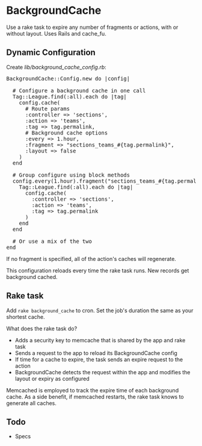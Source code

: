 BackgroundCache
===============

Use a rake task to expire any number of fragments or actions, with or without layout. Uses Rails and cache_fu.

Dynamic Configuration
---------------------

Create *lib/background\_cache\_config.rb*:

<pre>
BackgroundCache::Config.new do |config|

  # Configure a background cache in one call
  Tag::League.find(:all).each do |tag|
    config.cache(
      # Route params
      :controller => 'sections',
      :action => 'teams',
      :tag => tag.permalink,
      # Background cache options
      :every => 1.hour,
      :fragment => "sections_teams_#{tag.permalink}",
      :layout => false
    )
  end
  
  # Group configure using block methods
  config.every(1.hour).fragment("sections_teams_#{tag.permalink}").layout(false) do
    Tag::League.find(:all).each do |tag|
      config.cache(
        :controller => 'sections',
        :action => 'teams',
        :tag => tag.permalink
      )
    end
  end
  
  # Or use a mix of the two
end
</pre>

If no fragment is specified, all of the action's caches will regenerate.

This configuration reloads every time the rake task runs. New records get background cached.

Rake task
---------

Add <code>rake background_cache</code> to cron. Set the job's duration the same as your shortest cache.

What does the rake task do?

* Adds a security key to memcache that is shared by the app and rake task
* Sends a request to the app to reload its BackgroundCache config
* If time for a cache to expire, the task sends an expire request to the action
* BackgroundCache detects the request within the app and modifies the layout or expiry as configured

Memcached is employed to track the expire time of each background cache. As a side benefit, if memcached restarts, the rake task knows to generate all caches.

Todo
----

* Specs
